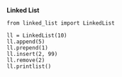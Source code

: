 <b> Linked List </b>

```
from linked_list import LinkedList

ll = LinkedList(10)
ll.append(5)
ll.prepend(1)
ll.insert(2, 99)
ll.remove(2)
ll.printlist()
```
